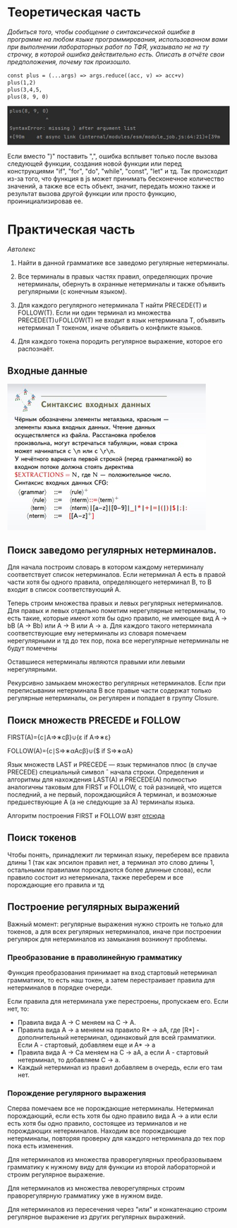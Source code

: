 # Теоретическая часть
*Добиться того, чтобы сообщение о синтаксической ошибке в*
*программе на любом языке программирования,*
*использованном вами при выполнении лабораторных работ по*
*ТФЯ, указывало не на ту строчку, в которой ошибка*
*действительно есть. Описать в отчёте свои предположения, почему так произошло.*

````
const plus = (...args) => args.reduce((acc, v) => acc+v)
plus(1,2)
plus(3,4,5,
plus(8, 9, 0)
 ````
![](../img/panic_attack_error.jpg)

Если вместо ")" поставить ",", ошибка всплывет только после вызова следующей функции, создания новой функции или перед 
конструкциями "if", "for", "do", "while", "const", "let" и тд.
Так происходит из-за того, что функция в js может принимать бесконечное количество значений, а также все есть объект, значит,
передать можно также и результат вызова другой функции или просто функцию, проинициализировав ее.

# Практическая часть
*Автолекс*

1. Найти в данной грамматике все заведомо регулярные
   нетерминалы.
   
2. Все терминалы в правых частях правил, определяющих
   прочие нетерминалы, обернуть в охранные нетерминалы и
   также объявить регулярными (с конечным языком).
   
3. Для каждого регулярного нетерминала T найти
   PRECEDE(T) и FOLLOW(T). Если ни один терминал из
   множества PRECEDE(T)∪FOLLOW(T) не входит в язык
   нетерминала T, объявить нетерминал T токеном, иначе
   объявить о конфликте языков.
   
4. Для каждого токена породить регулярное выражение,
   которое его распознаёт.
## Входные данные
![ ](../img/cfg_syntax_1.jpg)

## Поиск заведомо регулярных нетерминалов.
Для начала построим словарь в котором каждому нетерминалу соответствует список нетерминалов. 
Если нетерминал A есть в правой части хотя бы одного правила, определяющего нетерминал B, то B входит в список соответствующий A.

Теперь строим множества правых и левых регулярных нетерминалов. Для правых и левых отдельно пометим нерегулярные нетерминалы, 
то есть такие, которые имеют хотя бы одно правило, не имеющее вид A -> bB (A -> Bb) или A -> B или A -> a. Для каждого такого нетерминала 
соответствующие ему нетерминалы из словаря помечаем нерегулярными и тд до тех пор, пока все нерегулярные нетерминалы не будут помечены

Оставшиеся нетерминалы являются правыми или левыми нерегулярными.

Рекурсивно замыкаем множество регулярных нетерминалов. Если при переписывании
нетерминала B все правые части содержат только регулярные нетерминалы, он регулярен и попадает в группу Closure.

## Поиск множеств PRECEDE и FOLLOW

FIRST(A)={c∣A⇒∗cβ}∪{ε if A⇒∗ε}

FOLLOW(A)={c∣S⇒∗αAcβ}∪{$ if S⇒∗αA}

Язык множеств LAST и PRECEDE — язык терминалов плюс (в случае
PRECEDE) специальный символ ˆ начала строки.
Определения и алгоритмы для нахождения LAST(A) и
PRECEDE(A) полностью аналогичны таковым для FIRST
и FOLLOW, с той разницей, что ищется последний, а не
первый, порождающийся A терминал, и возможные
предшествующие A (а не следующие за A) терминалы
языка.

Алгоритм построения FIRST и FOLLOW взят [отсюда](https://neerc.ifmo.ru/wiki/index.php?title=%D0%9F%D0%BE%D1%81%D1%82%D1%80%D0%BE%D0%B5%D0%BD%D0%B8%D0%B5_FIRST_%D0%B8_FOLLOW)

## Поиск токенов

Чтобы понять, принадлежит ли терминал языку, переберем все правила длины 1 (так как эпсилон правил нет, а терминал это слово длины 1,
остальными правилами порождаются более длинные слова), если правило состоит из нетерминала, также переберем и все порождающие его правила и тд

## Построение регулярных выражений 

Важный момент: регулярные выражения нужно строить не только для токенов, а для всех регулярных нетерминалов, 
иначе при построении регулярок для нетерминалов из замыкания возникнут проблемы.
### Преобразование в праволинейную грамматику

Функция преобразования принимает на вход стартовый нетерминал грамматики, то есть наш токен, а затем перестраивает правила 
для нетерминалов в порядке очереди.

Если правила для нетерминала уже перестроены, пропускаем его.
Если нет, то:
- Правила вида A -> C меняем на C -> A.
- Правила вида A -> a меняем на правило R* -> aA, где [R*] - дополнительный нетерминал, одинаковый для всей грамматики.
Если A - стартовый, добавляем еще и A* -> a
- Правила вида A -> Ca меняем на C -> aA, а если A - стартовый нетерминал, то добавляем С -> a. 
- Каждый нетерминал из правил добавляем в очередь, если его там нет.
### Порождение регулярного выражения

Сперва помечаем все не порождающие нетерминалы. Нетерминал порождающий, если есть хотя бы одно правило вида A -> a или 
если есть хотя бы одно правило, состоящее из терминалов и не порождающих нетерминалов. Находим все порождающие нетерминалы,
повторяя проверку для каждого нетерминала до тех пор пока есть изменения.

Для нетерминалов из множества праворегулярных преобразовываем грамматику к нужному виду для функции из второй лабораторной и 
строим регулярное выражение.

Для нетерминалов из множества леворегулярных строим праворегулярную грамматику уже в нужном виде.

Для нетерминалов из пересечения через "или" и конкатенацию строим регулярное выражение из других регулярных выражений.
